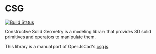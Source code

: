 # CSG

[![Build Status](https://app.bitrise.io/app/ac8a3403f1b8977a/status.svg?token=cZ72_Fb1fv1qFyBXXDQxhg)](https://app.bitrise.io/app/ac8a3403f1b8977a)

Constructive Solid Geometry is a modeling library that provides
3D solid primitives and operators to manipulate them.

This library is a manual port of OpenJsCad's [csg.js](https://github.com/joostn/OpenJsCad/blob/gh-pages/src/csg.js). 

